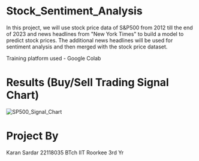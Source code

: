 # Stock_Sentiment_Analysis

In this project, we will use stock price data of S&P500 from 2012 till the end of 2023 and news headlines from "New York Times" to build a model to predict stock prices. The additional news headlines will be used for sentiment analysis and then merged with the stock price dataset.

Training platform used - Google Colab

# Results (Buy/Sell Trading Signal Chart)

![SP500_Signal_Chart](https://github.com/KaranS2111/Stock_Sentiment_Analysis/assets/158291984/e0daf189-ba4a-4d4b-91c6-6f657a6cd1a3)

# Project By

Karan Sardar
22118035
BTch IIT Roorkee
3rd Yr
